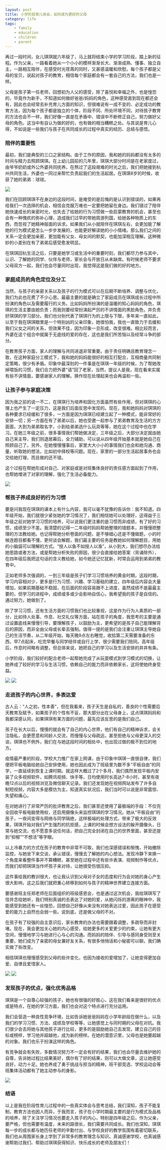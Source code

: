 ```yaml
---
layout: post
title: 小学阶段育儿体会，如何成为更好的父母
category: life
tags:
    - family
    - education
    - children
    - parent
---
```


再过一段时间，女儿琪琪就六年级了，马上就将结束小学的学习阶段，踏上新的征程。作为父亲，一路看着她从一个小小的模样渐渐长大、渐渐成熟、懂事、独立自主，一路相互陪伴，在感受时光荏苒的同时，又甚感温暖和欣慰。每个孩子都是父母的宝贝，说起对孩子的教育，相信每个家庭都会有一套自己的方法，我们也是一样。

父母是孩子第一任老师，回想初为人父的感受，除了喜悦和幸福之外，也是惶恐的，毕竟作为新手，不知道如何做好爸爸/妈妈的角色，这种感受直到现在都还会有，因此也会经常去补充育儿方面的知识，但很难说有一成不变的、必定成功的教育方法，因为每个孩子都是独立的个体，阶段不同、所处环境不同，对待孩子教育的方法也会不一样，我们好像一直是在矛盾中、错误中不断修正自己，努力做好父母的角色。这当中有自认为做的好的，也有做的相当糟糕之处。与其说是育儿心得，不如说是一些我们与孩子在共同成长的过程中真实的经历、总结与感悟。

### 陪伴的重要性

最初，我们是典型的三口之家结构。由于工作的原因，我和她的妈妈都没有太多的时间与精力去照顾琪琪。在上幼儿园前的几年里，琪琪大部分时间是在老家度过，由爷爷奶奶或外公外婆共同抚养。在熬过了这段艰难的时光之后，我们把她接到杭州共同生活，外婆也一同过来帮忙负责起我们的生活起居。在琪琪8岁的时候，收获了她的弟弟：球球。

![]({{site.cdnroot}}/assets/img/img_4714.jpg)

<!--more-->

我们在回顾琪琪不在身边的这段时间，是难受的是后悔的是认识到错误的，如果再给我们一次选择的机会，相信会克服万难也一定要把她留在身边。我们错过了陪伴她快速成长的亲密时光，也失去了给她的行为习惯做一些启蒙教育的机会，甚至也会有一种愧疚的弥补心理，造成我们过早的带她周游列国，给她各种物质上的东西，而忽视了她精神层面的诉求。如果我们从小就陪伴在琪琪左右，会更加能了解她的行为模式是怎么一步步发展的，也能更好解读她的小小情绪。那么我们之间的关系一定会更加亲密，更加能有父女、母女间的默契，也能加深相互理解。这种微妙的小差别在有了弟弟后感受愈发明显。

在琪琪回杭生活之后，只要是她学习或生活中的重要时刻，我们都尽力参与其中，认识、了解她的同学、伙伴与老师，家长会与开放日从未缺席。有时候老师不要求父母双方一起，我们也会尽量同时出现，我觉得这是我们做的好的地方。

### 家庭成员的角色定位及分工

当然，与孩子的亲密关系以及孩子的行为模式可以在后期不断培养、调整与优化，我们为此也花费了不少心思。最最主要的就是确立了家庭成员在琪琪成长过程中所扮演的角色以及需要履行的义务。比如妈妈所扮演的是温暖的知心妈妈的角色，琪琪的生活主要由她负责；而我则要经常扮演起严厉的不讲情面的黑脸角色，并负责好琪琪的学习部分。我们也分别代表了琪琪行为的上限与下限，多年来一直如此，以至于我在琪琪眼里是一个特别凶的父亲印象，她很怕我，我也一直致力于去缓和我们父女之间的关系，但效果不佳，因为印象一旦形成，改变很难。相比较而言，外婆在这个组合中就属于无底线的爱的存在，这也是我们所苦恼以及经常斗争的部分。

在教育孩子方面，家人的理解与共同进退非常重要。由于责任明确且教育理念一致，在这种家庭分工模式下，我和她的妈妈能很好的相互打配合，互相商量共同制定策略，很少有矛盾。印象中最深刻的一件事是在琪琪一年级的时候，为了帮她改掉喂饭的习惯，我们合力把外婆“请”回了老家，当然，提议人是我，现在看来实属有些不讲情面，要感谢家人的理解。换作现在处理起来也会再温和一些。

### 让孩子参与家庭决策

因为我之前的说一不二，在琪琪行为培养和固化方面虽然有些作用，但对琪琪的心理上也产生了一定压力，这是我们后面反思中发现的。现在，我和她妈妈对琪琪的各种要求已经缓和了很多，一方面是因为琪琪已经建立起了一种模式，能非常好的安排一切；另一方面在有了弟弟以后，她也受邀一起参与了弟弟教育及生活的方方面面，大到为弟弟取名字，小到给弟弟选什么玩具等等，她在这个过程中也在学习。在她三年级之前，很多事情我们帮她做决定，三年级之后，大部分决定就由她自己来主导，我们则退居幕后，全力辅助，可以说从四年级开始基本就是她自己在照顾自己了。另外，在她慢慢懂事后，家里大大小小的事情我们也会和她沟通、商量，听取她的想法，比如初中择校等问题。现在，家里的一部分生活起居事务也会交给她打理，而且做的还不错。

这个过程在帮她形成对自己、对家庭或是对班集体良好的责任感方面起到了作用，也帮她增进了对家的理解，强化了生活必备能力。

![]({{site.cdnroot}}/assets/img/img_4178.jpg)

### 帮孩子养成良好的行为习惯

要是问我现在琪琪的课本上有什么内容，我可以毫不犹豫的告诉你：我不知道。四年级开始，我们就很少紧张她的学习情况了，我们相信她可以处理好，这得益于三年级之前对她学习习惯的培养，可以说我们更注重的是习惯而非成绩，有了好的习惯，成绩至少不差。我清楚的记得一二年级时妈妈帮她整理的错题本，并慢慢把整理的方法教给她。也记得帮她分析卷面的问题，是不够细心还是不懂做题，小的时候连题目都看不懂，更何谈会解题，我们最主要的任务是教她如何理解题目，用她的小脑袋可以理解的方式。“授人以鱼不如授人以渔”，从小到大，我们想尽办法给她思路或者方法，或是帮她分析失败的原因，很少会直接给她答案（背诵除外），在四年级后我把这句话的含义教给她，如今她还记忆犹新，时常会运用到弟弟的教育中。

正如老师多次强调的，一到三年级是孩子们学习习惯培养的黄金时期，这段时期，学习内容相对少，更多是行为习惯、兴趣、学习基础的建立，四年级后内容会大量增加，如果前期基础不稳固，在后面的阶段容易跟不上进度，虽然成绩不是最最主要的，但学习的进程中，成绩或多或少会影响自信心，我希望我的孩子是自信的。通过努力，她做到了。

除了学习习惯，还有生活方面的习惯我们也比较重视，这是作为行为人素质的一部分，比如待人处事、作息、社交礼仪等方面，站在孩子的角度，我思考的主要是通过设置底线来慢慢引导，要理解孩子，以鼓励为主，更希望的是孩子自己能理解背后的原因，而非全由父母或长辈去强制。值得一提的是我们会注重让琪琪主导她自己的生活节奏，从二年级开始，每天晚9点左右睡觉，收拾第二天需要准备的东西，早7点起床，吃完早餐与同学结伴或自行上学，很少需要我们陪同。高年级后，作息时间略有调整，但总体来说，她把自己的学习以及生活安排的井井有条。

小学阶段，我们较好的配合老师一起帮她完成了从玩耍模式到学习模式的切换，让她养成了较好的学习与生活习惯，依赖自己的能力而非依赖家长，这将使她终身受益。

![]({{site.cdnroot}}/assets/img/img_4434.jpg)
![]({{site.cdnroot}}/assets/img/img_4385.jpg)

### 走进孩子的内心世界，多表达爱

古人云：“人之初，性本善”，但在我看来，孩子天生是自私的，善良的个性需要后天教育及赋予，如果孩子的个性有不妥，那大部分出在父母身上，这点琪琪妈妈和我都深感认同，如果琪琪有某方面的问题，最先应该反思的是我们自己。

孩子在长大以后，慢慢的就会有了自己的内心世界，他们有自己的精神诉求，会关注隐私，会更愿意和同龄人交流，而慢慢与父母疏远，甚至拒绝与父母更深入的交谈，琪琪也不例外，我们在与她这段时间的相处中，也出现过做的极不到位的地方。

疫情最严重的阶段，学校大力推广在家上网课，由于印象中琪琪一直很自律，我们便把平板电脑给她自己安排使用，她也因此成为了班级里为数不多“平板自由”的同学，一直延续到恢复上课时期。就这样大概过了2个多月，我们偶然发现平板内安装了众多视频软件，如腾讯视频、快手等，日均使用时长高达7-8小时，甚至有夜晚12点以后的视频浏览及微信聊天记录。我们还发现她在视频网站发布了许多自制短视频，内容大多是模仿为主，知道真实状况后，我们当时可以说是非常震惊、失望和痛心。

在对她进行了非常严厉的批评教育之后，我们甚至还使用了最极端的手段：不仅完全回收平板电脑使用权，还启用摄像头来监控琪琪的学习情况。她从“平板自由”的孩子，一夜间变得与网络与同学隔绝，这样极端的处理方式，带来了极大的反效果，琪琪开始对我们产生强烈的抗拒感，上课的时候会想方设法的躲开摄像头，日常与她交流，也不愿意多说任何话，把自己完全封闭在自己的世界里面，甚至还提到“抑郁”“不想活”等字眼。

以上冷暴力的方式在孩子的教育中非常不可取，我们也深感错误和惭愧，开始撤除监控，与她坐下来交谈，承认错误，慢慢去了解她的内心想法。发现冷静下来换一个角度来看整件事并不算糟糕，甚至她在过程中还有些许表演、视频制作等优点，而我们却把琪琪当作坏孩子来对待，让她很受伤很压抑。

这件事给我的教训很大，也让我认识到父母对子女的态度和行为会对她的身心产生很大影响，这之后我们就把重心转移到如何与孩子的精神世界建立连接方面。

要感谢班主任郑老师在后面组织的班级感恩会，也是通过这次机会，我给琪琪写了信并念给她听，我们特别真诚的去表达了对她的爱，从她闪烁的游离的眼神中，我能感受到她还有一丝惶恐，回想自己好像从来没有对她表达过爱，因此孩子在感受爱的能力上自然也会弱一些。说到底，还是做父母的不对。

在孩子有了较强的自主意识后，家长教育的办法也需要跟着调整，多疏导而非封堵。现在，我会更加关心她的内心感受，给她更多的关爱更少的约束，让她有更大空间，慢慢地学习与她进行心与心的沟通。而妈妈的陪伴、引导与感同身受则至关重要，她们成为了亲密的母女兼好友关系，有很多悄悄话和小秘密可以聊。我们确实做了些改变。

相信琪琪也慢慢感受到父母的些许变化，也因为接收的爱增加了，让她变得更加自爱、自律且爱惜家人。

![]({{site.cdnroot}}/assets/img/img_5377.jpg)
![]({{site.cdnroot}}/assets/img/img_3591.jpg)

### 发现孩子的优点，强化优秀品格

琪琪是一个自尊心较强的孩子，她也有很强的好胜心，这在我们看来是很好的优点或是特点，在她的学习方面，我们也会对这个特点进行充分运用。

我们会营造一种良性竞争环境，比如告诉她爸爸妈妈在小学年龄段在做什么，以及我们的学习习惯、方法、成绩及学校等等，让她感觉上与同时期的父母在对抗。我们很少会去将她与其他孩子进行比较，更多的是鼓励她自己去发现，建立自己的目标或榜样，学习他并超越他，成为新的榜样。在她的潜意识里，父母也是她要超越的对象。我们也乐于扮演这样的角色。

有竞争就会有失败，多数情况努力不一定会有好的结果，我们也会尽量去维护她的自尊，告诉她过程比结果美好，偶尔有了好的结果，则可以大做文章，这让她感受良好，动力十足。她也养成了勇于挑战与担当的精神，班干部竞选、学校运动会等班集体活动都有了她主动参与的身影。

![]({{site.cdnroot}}/assets/img/img_1954.jpg)

### 结语

以上是我在阶段性育儿过程中的一些真实体会与思考总结，我们深知，孩子不能复制，教育方法也因人而异，于我而言，孩子在小学时期最主要的是行为模式及品格的培养，除了关注学习情况也要走入孩子的内心，特别是四年级之后，作为父亲，要严格，但也需要有温度，未来的路很长，我们需要共同成长。我们也深知，琪琪每一步的成长都与她历任老师的辛勤付出、与学校良好的教学氛围有着密切联系，我们也从周围家长身上学到了非常多的教育理念与知识。真诚感谢学校，也真诚感谢帮助过我们、帮助过琪琪获得知识、快乐成长的老师及朋友们！


